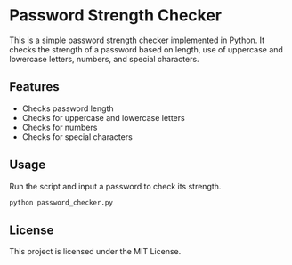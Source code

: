 # Password Strength Checker

This is a simple password strength checker implemented in Python. It checks the strength of a password based on length, use of uppercase and lowercase letters, numbers, and special characters.

## Features
- Checks password length
- Checks for uppercase and lowercase letters
- Checks for numbers
- Checks for special characters

## Usage
Run the script and input a password to check its strength.

```sh
python password_checker.py
```

## License
This project is licensed under the MIT License.
